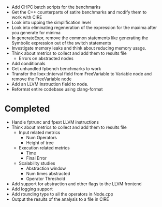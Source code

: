 * Add CHPC batch scripts for the benchmarks
* Get the C++ counterparts of satire benchmarks and modify them to work with CIRE
* Look into upping the simplification level
* Look into eliminating regeneration of the expression for the maxima after you generate for minima
* In generateExpr, remove the common statements like generating the Symbolic expression out of the switch statements
* Investigate memory leaks and think about reducing memory usage.
* Think about metrics to collect and add them to results file
  * Errors on abstracted nodes
* Add conditionals
* Get unhandled fpbench benchmarks to work
* Transfer the Ibex::Interval field from FreeVariable to Variable node and remove the FreeVariable node
* Add an LLVM Instruction field to node.
* Reformat entire codebase using clang-format

# Completed
* Handle fptrunc and fpext LLVM instructions
* Think about metrics to collect and add them to results file
  * Input related metrics
    * Num Operators
    * Height of tree
  * Execution related metrics
    * Time
    * Final Error
  * Scalability studies
    * Abstraction window
    * Num times abstracted
    * Operator Threshold
* Add support for abstraction and other flags to the LLVM frontend
* Add logging support
* Add rounding type to all the operators in Node.cpp
* Output the results of the analysis to a file in CIRE